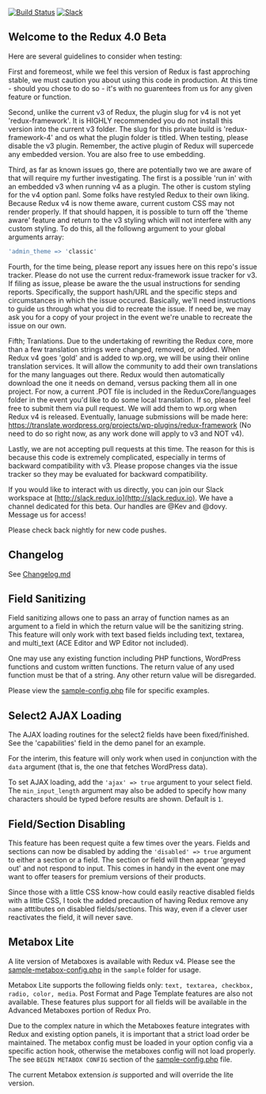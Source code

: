[![Build Status](https://travis-ci.org/reduxframework/redux-framework.png?branch=master)](https://travis-ci.org/reduxframework/redux-framework-4) [![Slack](https://redux-slackin.herokuapp.com/badge.svg)](https://redux-slackin.herokuapp.com) 
## Welcome to the Redux 4.0 Beta

Here are several guidelines to consider when testing:

First and foremeost, while we feel this version of Redux is fast approching stable, we must caution you about using this code in production.  At this time - should you chose to do so - it's with no guarentees from us for any given feature or function.

Second, unlike the current v3 of Redux, the plugin slug for v4 is not yet 'redux-framework'.  It is HIGHLY recommended you do not install this version into the current v3 folder.  The slug for this private build is 'redux-framework-4' and os what the plugin folder is titled.  When testing, please disable the v3 plugin.  Remember, the active plugin of Redux will supercede any embedded version.  You are also free to use embedding.

Third, as far as known issues go, there are potentially two we are aware of that will require my further investigating.  The first is a possible 'run in' with an embedded v3 when running v4 as a plugin.  The other is custom styling for the v4 option panl.  Some folks have restyled Redux to their own liking.  Because Redux v4 is now theme aware, current custom CSS may not render properly.  If that should happen, it is possible to turn off the 'theme aware' feature and return to the v3 styling which will not interfere with any custom styling.  To do this, all the followng argument to your global arguments array:

```php
'admin_theme => 'classic'
```

Fourth, for the time being, please report any issues here on this repo's issue tracker.  Please do not use the current redux-framework issue tracker for v3.  If filing as issue, please be aware the the usual instructions for sending reports.  Specifically, the support hash/URL and the specific steps and circumstances in which the issue occured.  Basically, we'll need instructions to guide us through what you did to recreate the issue.  If need be, we may ask you for a copy of your project in the event we're unable to recreate the issue on our own.

Fifth; Tranlations.  Due to the undertaking of rewriting the Redux core, more than a few translation strings were changed, removed, or added.  When Redux v4 goes 'gold' and is added to wp.org, we will be using their online translation services.  It will allow the community to add their own translations for the many languages out there.  Redux would then automatically download the one it needs on demand, versus packing them all in one project.  For now, a current .POT file is included in the ReduxCore/languages folder in the event you'd like to do some local translation.  If so, please feel free to submit them via pull request.  We will add them to wp.org when Redux v4 is released.  Eventually, lanuage submissions will be made here:  https://translate.wordpress.org/projects/wp-plugins/redux-framework (No need to do so right now, as any work done will apply to v3 and NOT v4).

Lastly, we are not accepting pull requests at this time.  The reason for this is because this code is extremely complicated, especially in terms of backward compatibility with v3.  Please propose changes via the issue tracker so they may be evaluated for backward compatibility.

If you would like to interact with us directly, you can join our Slack workspace at [http://slack.redux.io](http://slack.redux.io).  We have a channel dedicated for this beta.  Our handles are @Kev and @dovy.  Message us for access!

Please check back nightly for new code pushes.

## Changelog ##

See [Changelog.md](https://github.com/reduxframework/redux-framework-4/blob/master/CHANGELOG.md)

## Field Sanitizing ##

Field sanitizing allows one to pass an array of function names as an argument to a field in which the return value will be the sanitizing string.  This feature will only work with text based fields including text, textarea, and multi_text (ACE Editor and WP Editor not included).

One may use any existing function including PHP functions, WordPress functions and custom written functions.  The return value of any used function must be that of a string.  Any other return value will be disregarded.

Please view the [sample-config.php](https://github.com/reduxframework/redux-framework-4/blob/master/sample/sample-config.php) file for specific examples.

## Select2 AJAX Loading ##

The AJAX loading routines for the select2 fields have been fixed/finished.  See the 'capabilities' field in the demo panel for an example.  

For the interim, this feature will only work when used in conjunction with the `data` argument (that is, the one that fetches WordPress data).  

To set AJAX loading, add the `'ajax' => true` argument to your select field.  The `min_input_length` argument may also be added to specify how many characters should be typed before results are shown.  Default is `1`.

## Field/Section Disabling ##

This feature has been request quite a few times over the years.  Fields and sections can now be disabled by adding the `'disabled' => true` argument to either a section or a field.  The section or field will then appear 'greyed out' and not respond to input.  This comes in handy in the event one may want to offer teasers for premium versions of their products.

Since those with a little CSS know-how could easily reactive disabled fields with a little CSS, I took the added precaution of having Redux remove any `name` atttibutes on disabled fields/sections.  This way, even if a clever user reactivates the field, it will never save.

## Metabox Lite ##

A lite version of Metaboxes is available with Redux v4.  Please see the [sample-metabox-config.php](https://github.com/reduxframework/redux-framework-4/blob/master/sample/sample-metabox-config.php) in the `sample` folder for usage.

Metabox Lite supports the following fields only:  `text, textarea, checkbox, radio, color, media`.  Post Format and Page Template features are also not available.  These features plus support for all fields will be available in the Advanced Metaboxes portion of Redux Pro.

Due to the complex nature in which the Metaboxes feature integrates with Redux and existing option panels, it is important that a strict load order be maintained.  The metabox config must be loaded in your option config via a specific action hook, otherwise the metaboxes config will not load properly.  The see `BEGIN METABOX CONFIG` section of the [sample-config.php](https://github.com/kprovance/redux-dev/blob/master/sample/sample-config.php) file.

The current Metabox extension *is* supported and will override the lite version. 